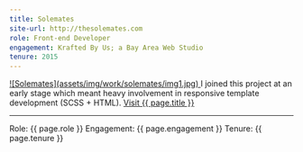 ```yaml
---
title: Solemates
site-url: http://thesolemates.com
role: Front-end Developer
engagement: Krafted By Us; a Bay Area Web Studio
tenure: 2015
---
```



<a href="{{ page.site-url }}" title="Visit {{ page.title }}" target="_blank">
  ![Solemates](assets/img/work/solemates/img1.jpg)
</a> 
I joined this project at an early stage which meant heavy involvement in responsive template development (SCSS + HTML).  
<a href="{{ page.site-url }}" title="Visit {{ page.title }}" target="_blank">Visit {{ page.title }}</a>
<hr/>
Role: {{ page.role }}  
Engagement: {{ page.engagement }}  
Tenure: {{ page.tenure }}